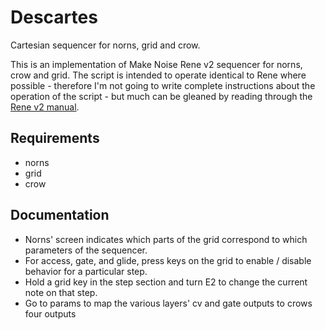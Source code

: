 # Descartes
Cartesian sequencer for norns, grid and crow. 

This is an implementation of Make Noise Rene v2 sequencer for norns, crow and grid. The script is intended to operate identical to Rene where possible - therefore I'm not going to write complete instructions about the operation of the script - but much can be gleaned by reading through the [Rene v2 manual](https://www.makenoisemusic.com/content/manuals/renemanual.pdf).

## Requirements
- norns
- grid
- crow

## Documentation
- Norns' screen indicates which parts of the grid correspond to which parameters of the sequencer.
- For access, gate, and glide, press keys on the grid to enable / disable behavior for a particular step.
- Hold a grid key in the step section and turn E2 to change the current note on that step.
- Go to params to map the various layers' cv and gate outputs to crows four outputs